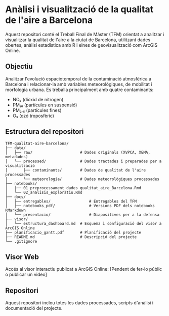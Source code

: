 # Anàlisi i visualització de la qualitat de l'aire a Barcelona

Aquest repositori conté el Treball Final de Màster (TFM) orientat a analitzar i visualitzar la qualitat de l'aire a la ciutat de Barcelona, utilitzant dades obertes, anàlisi estadística amb R i eines de geovisualització com ArcGIS Online.

## Objectiu

Analitzar l'evolució espaciotemporal de la contaminació atmosfèrica a Barcelona i relacionar-la amb variables meteorològiques, de mobilitat i morfologia urbana. Es treballa principalment amb quatre contaminants:

- NO₂ (diòxid de nitrogen)
- PM₁₀ (partícules en suspensió) 
- PM₂.₅ (partícules fines) 
- O₃ (ozó troposfèric)

## Estructura del repositori

```plaintext
TFM-qualitat-aire-barcelona/
├── data/
│   ├── raw/                     # Dades originals (XVPCA, XEMA, metadades)
│   └── processed/               # Dades tractades i preparades per a visualització
│       ├── contaminants/        # Dades de qualitat de l'aire processades
│       └── meteorologia/        # Dades meteorològiques processades
├── notebooks/
│   ├── 01_preprocessament_dades_qualitat_aire_Barcelona.Rmd    
│   └── 02_analisis_exploratiu.Rmd
├── docs/
│   ├── entregables/                 # Entregables del TFM
│   ├── notebooks_pdf/               # Versions PDF dels notebooks RMarkdown
│   └── presentacio/                 # Diapositives per a la defensa
├── visor/
│   └── estructura_dashboard.md  # Esquema i configuració del visor a ArcGIS Online
├── planificacio_gantt.pdf       # Planificació del projecte
├── README.md                    # Descripció del projecte
└── .gitignore 
```


## Visor Web

Accés al visor interactiu publicat a ArcGIS Online:
[Pendent de fer-lo públic o publicar un video]


## Repositori

Aquest repositori inclou totes les dades processades, scripts d'anàlisi i documentació del projecte.
